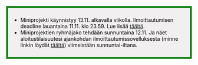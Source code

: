 <div style="color:black; border-style: solid; border-width: thick; border-color: green; padding: 10px; margin-bottom: 15px; padding: 10px; background-color: #F1EFEF;">

<ul>
  <li>
    Miniprojekti käynnistyy 13.11. alkavalla viikolla. Ilmoittautumisen deadline lauantaina 11.11. klo 23.59. Lue lisää <a href="/miniprojekti">täältä</a>.
  </li>
  <li>
  Miniprojektien ryhmäjako tehdään sunnuntaina 12.11. Ja näet aloitustilaisuutesi ajankohdan ilmoittautumissovelluksesta (minne linkin löydät <a href="/miniprojekti">täältä</a>) viimeistään sunnuntai-iltana.
  </li>
</ul>

</div>